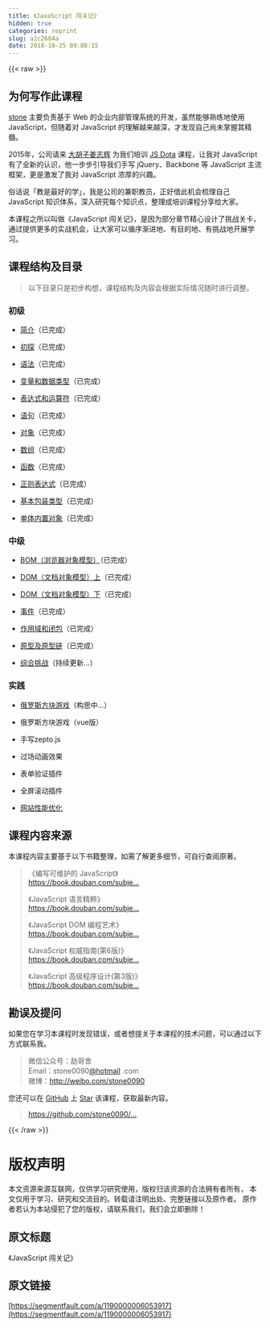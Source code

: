 ```yaml
---
title: 《JavaScript 闯关记》
hidden: true
categories: reprint
slug: a1c2684a
date: 2018-10-25 09:08:15
---
```


{{< raw >}}
<h2 id="articleHeader0">&#x4E3A;&#x4F55;&#x5199;&#x4F5C;&#x6B64;&#x8BFE;&#x7A0B;</h2><p><a href="http://shijiajie.com/about/" rel="nofollow noreferrer" target="_blank">stone</a> &#x4E3B;&#x8981;&#x8D1F;&#x8D23;&#x57FA;&#x4E8E; Web &#x7684;&#x4F01;&#x4E1A;&#x5185;&#x90E8;&#x7BA1;&#x7406;&#x7CFB;&#x7EDF;&#x7684;&#x5F00;&#x53D1;&#xFF0C;&#x867D;&#x7136;&#x80FD;&#x591F;&#x719F;&#x7EC3;&#x5730;&#x4F7F;&#x7528; JavaScript&#xFF0C;&#x4F46;&#x968F;&#x7740;&#x5BF9; JavaScript &#x7684;&#x7406;&#x89E3;&#x8D8A;&#x6765;&#x8D8A;&#x6DF1;&#xFF0C;&#x624D;&#x53D1;&#x73B0;&#x81EA;&#x5DF1;&#x5C1A;&#x672A;&#x638C;&#x63E1;&#x5176;&#x7CBE;&#x9AD3;&#x3002;</p><p>2015&#x5E74;&#xFF0C;&#x516C;&#x53F8;&#x8BF7;&#x6765; <a href="http://weibo.com/zhihuijiang" rel="nofollow noreferrer" target="_blank">&#x5927;&#x80E1;&#x5B50;&#x59DC;&#x5FD7;&#x8F89;</a> &#x4E3A;&#x6211;&#x4EEC;&#x57F9;&#x8BAD; <a href="http://ibagsoft.github.io/js_dota/" rel="nofollow noreferrer" target="_blank">JS Dota</a> &#x8BFE;&#x7A0B;&#xFF0C;&#x8BA9;&#x6211;&#x5BF9; JavaScript &#x6709;&#x4E86;&#x5168;&#x65B0;&#x7684;&#x8BA4;&#x8BC6;&#xFF0C;&#x4ED6;&#x4E00;&#x6B65;&#x6B65;&#x5F15;&#x5BFC;&#x6211;&#x4EEC;&#x624B;&#x5199; jQuery&#x3001;Backbone &#x7B49; JavaScript &#x4E3B;&#x6D41;&#x6846;&#x67B6;&#xFF0C;&#x66F4;&#x662F;&#x6FC0;&#x53D1;&#x4E86;&#x6211;&#x5BF9; JavaScript &#x6D53;&#x539A;&#x7684;&#x5174;&#x8DA3;&#x3002;</p><p>&#x4FD7;&#x8BDD;&#x8BF4;&#x300C;&#x6559;&#x662F;&#x6700;&#x597D;&#x7684;&#x5B66;&#x300D;&#xFF0C;&#x6211;&#x662F;&#x516C;&#x53F8;&#x7684;&#x517C;&#x804C;&#x6559;&#x5458;&#xFF0C;&#x6B63;&#x597D;&#x501F;&#x6B64;&#x673A;&#x4F1A;&#x68B3;&#x7406;&#x81EA;&#x5DF1; JavaScript &#x77E5;&#x8BC6;&#x4F53;&#x7CFB;&#xFF0C;&#x6DF1;&#x5165;&#x7814;&#x7A76;&#x6BCF;&#x4E2A;&#x77E5;&#x8BC6;&#x70B9;&#xFF0C;&#x6574;&#x7406;&#x6210;&#x57F9;&#x8BAD;&#x8BFE;&#x7A0B;&#x5206;&#x4EAB;&#x7ED9;&#x5927;&#x5BB6;&#x3002;</p><p>&#x672C;&#x8BFE;&#x7A0B;&#x4E4B;&#x6240;&#x4EE5;&#x53EB;&#x505A;&#x300A;JavaScript &#x95EF;&#x5173;&#x8BB0;&#x300B;&#xFF0C;&#x662F;&#x56E0;&#x4E3A;&#x90E8;&#x5206;&#x7AE0;&#x8282;&#x7CBE;&#x5FC3;&#x8BBE;&#x8BA1;&#x4E86;&#x6311;&#x6218;&#x5173;&#x5361;&#xFF0C;&#x901A;&#x8FC7;&#x63D0;&#x4F9B;&#x66F4;&#x591A;&#x7684;&#x5B9E;&#x6218;&#x673A;&#x4F1A;&#xFF0C;&#x8BA9;&#x5927;&#x5BB6;&#x53EF;&#x4EE5;&#x5FAA;&#x5E8F;&#x6E10;&#x8FDB;&#x5730;&#x3001;&#x6709;&#x76EE;&#x7684;&#x5730;&#x3001;&#x6709;&#x6311;&#x6218;&#x5730;&#x5F00;&#x5C55;&#x5B66;&#x4E60;&#x3002;</p><h2 id="articleHeader1">&#x8BFE;&#x7A0B;&#x7ED3;&#x6784;&#x53CA;&#x76EE;&#x5F55;</h2><blockquote><p>&#x4EE5;&#x4E0B;&#x76EE;&#x5F55;&#x53EA;&#x662F;&#x521D;&#x6B65;&#x6784;&#x60F3;&#xFF0C;&#x8BFE;&#x7A0B;&#x7ED3;&#x6784;&#x53CA;&#x5185;&#x5BB9;&#x4F1A;&#x6839;&#x636E;&#x5B9E;&#x9645;&#x60C5;&#x51B5;&#x968F;&#x65F6;&#x8FDB;&#x884C;&#x8C03;&#x6574;&#x3002;</p></blockquote><h3 id="articleHeader2">&#x521D;&#x7EA7;</h3><ul><li><p><a href="https://github.com/stone0090/javascript-lessons/tree/master/1.1-Introduction" rel="nofollow noreferrer" target="_blank">&#x7B80;&#x4ECB;</a>&#xFF08;&#x5DF2;&#x5B8C;&#x6210;&#xFF09;</p></li><li><p><a href="https://github.com/stone0090/javascript-lessons/tree/master/1.2-FirstExploration" rel="nofollow noreferrer" target="_blank">&#x521D;&#x63A2;</a>&#xFF08;&#x5DF2;&#x5B8C;&#x6210;&#xFF09;</p></li><li><p><a href="https://github.com/stone0090/javascript-lessons/tree/master/1.3-Syntax" rel="nofollow noreferrer" target="_blank">&#x8BED;&#x6CD5;</a>&#xFF08;&#x5DF2;&#x5B8C;&#x6210;&#xFF09;</p></li><li><p><a href="https://github.com/stone0090/javascript-lessons/tree/master/1.4-Variable&amp;Types" rel="nofollow noreferrer" target="_blank">&#x53D8;&#x91CF;&#x548C;&#x6570;&#x636E;&#x7C7B;&#x578B;</a>&#xFF08;&#x5DF2;&#x5B8C;&#x6210;&#xFF09;</p></li><li><p><a href="https://github.com/stone0090/javascript-lessons/tree/master/1.5-Expression&amp;Operators" rel="nofollow noreferrer" target="_blank">&#x8868;&#x8FBE;&#x5F0F;&#x548C;&#x8FD0;&#x7B97;&#x7B26;</a>&#xFF08;&#x5DF2;&#x5B8C;&#x6210;&#xFF09;</p></li><li><p><a href="https://github.com/stone0090/javascript-lessons/tree/master/1.6-Statements" rel="nofollow noreferrer" target="_blank">&#x8BED;&#x53E5;</a>&#xFF08;&#x5DF2;&#x5B8C;&#x6210;&#xFF09;</p></li><li><p><a href="https://github.com/stone0090/javascript-lessons/tree/master/1.7-ObjectObjects" rel="nofollow noreferrer" target="_blank">&#x5BF9;&#x8C61;</a>&#xFF08;&#x5DF2;&#x5B8C;&#x6210;&#xFF09;</p></li><li><p><a href="https://github.com/stone0090/javascript-lessons/tree/master/1.8-ArrayObjects" rel="nofollow noreferrer" target="_blank">&#x6570;&#x7EC4;</a>&#xFF08;&#x5DF2;&#x5B8C;&#x6210;&#xFF09;</p></li><li><p><a href="https://github.com/stone0090/javascript-lessons/tree/master/1.9-FunctionObjects" rel="nofollow noreferrer" target="_blank">&#x51FD;&#x6570;</a>&#xFF08;&#x5DF2;&#x5B8C;&#x6210;&#xFF09;</p></li><li><p><a href="https://github.com/stone0090/javascript-lessons/tree/master/1.10-RegExpObjects" rel="nofollow noreferrer" target="_blank">&#x6B63;&#x5219;&#x8868;&#x8FBE;&#x5F0F;</a>&#xFF08;&#x5DF2;&#x5B8C;&#x6210;&#xFF09;</p></li><li><p><a href="https://github.com/stone0090/javascript-lessons/tree/master/1.11-PrimitiveWrapperObjects" rel="nofollow noreferrer" target="_blank">&#x57FA;&#x672C;&#x5305;&#x88C5;&#x7C7B;&#x578B;</a>&#xFF08;&#x5DF2;&#x5B8C;&#x6210;&#xFF09;</p></li><li><p><a href="https://github.com/stone0090/javascript-lessons/tree/master/1.12-SingletonBuiltInObjects" rel="nofollow noreferrer" target="_blank">&#x5355;&#x4F53;&#x5185;&#x7F6E;&#x5BF9;&#x8C61;</a>&#xFF08;&#x5DF2;&#x5B8C;&#x6210;&#xFF09;</p></li></ul><h3 id="articleHeader3">&#x4E2D;&#x7EA7;</h3><ul><li><p><a href="https://github.com/stone0090/javascript-lessons/tree/master/2.1-BOM" rel="nofollow noreferrer" target="_blank">BOM&#xFF08;&#x6D4F;&#x89C8;&#x5668;&#x5BF9;&#x8C61;&#x6A21;&#x578B;&#xFF09;</a>&#xFF08;&#x5DF2;&#x5B8C;&#x6210;&#xFF09;</p></li><li><p><a href="https://github.com/stone0090/javascript-lessons/tree/master/2.2-DOM" rel="nofollow noreferrer" target="_blank">DOM&#xFF08;&#x6587;&#x6863;&#x5BF9;&#x8C61;&#x6A21;&#x578B;&#xFF09;&#x4E0A;</a>&#xFF08;&#x5DF2;&#x5B8C;&#x6210;&#xFF09;</p></li><li><p><a href="https://github.com/stone0090/javascript-lessons/tree/master/2.2-DOM/README2.md" rel="nofollow noreferrer" target="_blank">DOM&#xFF08;&#x6587;&#x6863;&#x5BF9;&#x8C61;&#x6A21;&#x578B;&#xFF09;&#x4E0B;</a>&#xFF08;&#x5DF2;&#x5B8C;&#x6210;&#xFF09;</p></li><li><p><a href="https://github.com/stone0090/javascript-lessons/tree/master/2.3-Event" rel="nofollow noreferrer" target="_blank">&#x4E8B;&#x4EF6;</a>&#xFF08;&#x5DF2;&#x5B8C;&#x6210;&#xFF09;</p></li><li><p><a href="https://github.com/stone0090/javascript-lessons/tree/master/2.4-Scope&amp;Closure" rel="nofollow noreferrer" target="_blank">&#x4F5C;&#x7528;&#x57DF;&#x548C;&#x95ED;&#x5305;</a>&#xFF08;&#x5DF2;&#x5B8C;&#x6210;&#xFF09;</p></li><li><p><a href="https://github.com/stone0090/javascript-lessons/tree/master/2.5-Prototype" rel="nofollow noreferrer" target="_blank">&#x539F;&#x578B;&#x53CA;&#x539F;&#x578B;&#x94FE;</a>&#xFF08;&#x5DF2;&#x5B8C;&#x6210;&#xFF09;</p></li><li><p><a href="https://github.com/stone0090/javascript-lessons/tree/master/2.9-Challenge" rel="nofollow noreferrer" target="_blank">&#x7EFC;&#x5408;&#x6311;&#x6218;</a>&#xFF08;&#x6301;&#x7EED;&#x66F4;&#x65B0;...&#xFF09;</p></li></ul><h3 id="articleHeader4">&#x5B9E;&#x8DF5;</h3><ul><li><p><a href="https://github.com/stone0090/javascript-lessons/tree/master/3.1-Tetris" rel="nofollow noreferrer" target="_blank">&#x4FC4;&#x7F57;&#x65AF;&#x65B9;&#x5757;&#x6E38;&#x620F;</a>&#xFF08;&#x6784;&#x601D;&#x4E2D;&#x2026;&#xFF09;</p></li><li><p>&#x4FC4;&#x7F57;&#x65AF;&#x65B9;&#x5757;&#x6E38;&#x620F;&#xFF08;vue&#x7248;&#xFF09;</p></li><li><p>&#x624B;&#x5199;zepto.js</p></li><li><p>&#x8FC7;&#x573A;&#x52A8;&#x753B;&#x6548;&#x679C;</p></li><li><p>&#x8868;&#x5355;&#x9A8C;&#x8BC1;&#x63D2;&#x4EF6;</p></li><li><p>&#x5168;&#x5C4F;&#x6EDA;&#x52A8;&#x63D2;&#x4EF6;</p></li><li><p><a href="http://www.imooc.com/view/50" rel="nofollow noreferrer" target="_blank">&#x7F51;&#x7AD9;&#x6027;&#x80FD;&#x4F18;&#x5316;</a></p></li></ul><h2 id="articleHeader5">&#x8BFE;&#x7A0B;&#x5185;&#x5BB9;&#x6765;&#x6E90;</h2><p>&#x672C;&#x8BFE;&#x7A0B;&#x5185;&#x5BB9;&#x4E3B;&#x8981;&#x57FA;&#x4E8E;&#x4EE5;&#x4E0B;&#x4E66;&#x7C4D;&#x6574;&#x7406;&#xFF0C;&#x5982;&#x9700;&#x4E86;&#x89E3;&#x66F4;&#x591A;&#x7EC6;&#x8282;&#xFF0C;&#x53EF;&#x81EA;&#x884C;&#x67E5;&#x9605;&#x539F;&#x8457;&#x3002;</p><blockquote><p>&#x300A;&#x7F16;&#x5199;&#x53EF;&#x7EF4;&#x62A4;&#x7684; JavaScript&#x300B;<br><a href="https://book.douban.com/subject/21792530" rel="nofollow noreferrer" target="_blank">https://book.douban.com/subje...</a></p><p>&#x300A;JavaScript &#x8BED;&#x8A00;&#x7CBE;&#x7CB9;&#x300B;<br><a href="https://book.douban.com/subject/3590768" rel="nofollow noreferrer" target="_blank">https://book.douban.com/subje...</a></p><p>&#x300A;JavaScript DOM &#x7F16;&#x7A0B;&#x827A;&#x672F;&#x300B;<br><a href="https://book.douban.com/subject/6038371" rel="nofollow noreferrer" target="_blank">https://book.douban.com/subje...</a></p><p>&#x300A;JavaScript &#x6743;&#x5A01;&#x6307;&#x5357;(&#x7B2C;6&#x7248;)&#x300B;<br><a href="https://book.douban.com/subject/10549733" rel="nofollow noreferrer" target="_blank">https://book.douban.com/subje...</a></p><p>&#x300A;JavaScript &#x9AD8;&#x7EA7;&#x7A0B;&#x5E8F;&#x8BBE;&#x8BA1;(&#x7B2C;3&#x7248;)&#x300B;<br><a href="https://book.douban.com/subject/10546125" rel="nofollow noreferrer" target="_blank">https://book.douban.com/subje...</a></p></blockquote><h2 id="articleHeader6">&#x52D8;&#x8BEF;&#x53CA;&#x63D0;&#x95EE;</h2><p>&#x5982;&#x679C;&#x60A8;&#x5728;&#x5B66;&#x4E60;&#x672C;&#x8BFE;&#x7A0B;&#x65F6;&#x53D1;&#x73B0;&#x9519;&#x8BEF;&#xFF0C;&#x6216;&#x8005;&#x60F3;&#x63D0;&#x5173;&#x4E8E;&#x672C;&#x8BFE;&#x7A0B;&#x7684;&#x6280;&#x672F;&#x95EE;&#x9898;&#xFF0C;&#x53EF;&#x4EE5;&#x901A;&#x8FC7;&#x4EE5;&#x4E0B;&#x65B9;&#x5F0F;&#x8054;&#x7CFB;&#x6211;&#x3002;</p><blockquote><p>&#x5FAE;&#x4FE1;&#x516C;&#x4F17;&#x53F7;&#xFF1A;&#x52BC;&#x54E5;&#x820D;<br>Email&#xFF1A;stone0090<a href="/u/hotmail">@hotmail</a> .com<br>&#x5FAE;&#x535A;&#xFF1A;<a href="http://weibo.com/stone0090" rel="nofollow noreferrer" target="_blank">http://weibo.com/stone0090</a></p></blockquote><p>&#x60A8;&#x8FD8;&#x53EF;&#x4EE5;&#x5728; <a href="https://github.com/" rel="nofollow noreferrer" target="_blank">GitHub</a> &#x4E0A; <a href="https://github.com/stone0090/javascript-lessons" rel="nofollow noreferrer" target="_blank">Star</a> &#x8BE5;&#x8BFE;&#x7A0B;&#xFF0C;&#x83B7;&#x53D6;&#x6700;&#x65B0;&#x5185;&#x5BB9;&#x3002;</p><blockquote><p><a href="https://github.com/stone0090/javascript-lessons" rel="nofollow noreferrer" target="_blank">https://github.com/stone0090/...</a></p></blockquote>
{{< /raw >}}

# 版权声明
本文资源来源互联网，仅供学习研究使用，版权归该资源的合法拥有者所有，
本文仅用于学习、研究和交流目的。转载请注明出处、完整链接以及原作者。
原作者若认为本站侵犯了您的版权，请联系我们，我们会立即删除！

## 原文标题
《JavaScript 闯关记》

## 原文链接
[https://segmentfault.com/a/1190000006053917](https://segmentfault.com/a/1190000006053917)


